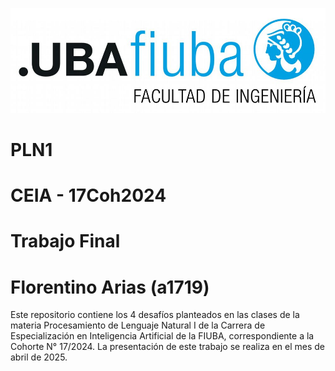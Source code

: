 ![Logo FIUBA](logoFIUBA.jpg)
# PLN1
# CEIA - 17Coh2024
# Trabajo Final
# Florentino Arias (a1719)
Este repositorio contiene los 4 desafíos planteados en las clases de la materia Procesamiento de Lenguaje Natural I de la Carrera de Especialización en Inteligencia Artificial de la FIUBA, correspondiente a la Cohorte N° 17/2024.
La presentación de este trabajo se realiza en el mes de abril de 2025.
